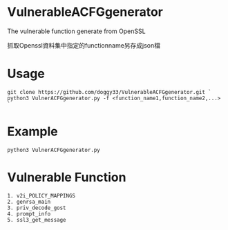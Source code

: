 # VulnerableACFGgenerator
The vulnerable function generate from OpenSSL

抓取Openssl資料集中指定的functionname另存成json檔



# Usage
    git clone https://github.com/doggy33/VulnerableACFGgenerator.git `
    python3 VulnerACFGgenerator.py -f <function_name1,function_name2,...> `


# Example 
    python3 VulnerACFGgenerator.py


# Vulnerable Function
    1. v2i_POLICY_MAPPINGS
    2. genrsa_main
    3. priv_decode_gost
    4. prompt_info
    5. ssl3_get_message

